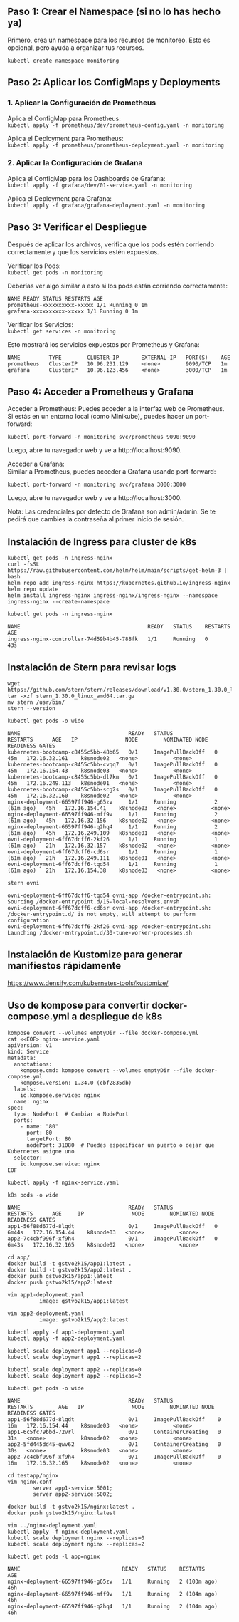 ## Paso 1: Crear el Namespace (si no lo has hecho ya)

Primero, crea un namespace para los recursos de monitoreo. Esto es opcional, pero ayuda a organizar tus recursos.

`kubectl create namespace monitoring`

## Paso 2: Aplicar los ConfigMaps y Deployments

### 1. Aplicar la Configuración de Prometheus

Aplica el ConfigMap para Prometheus:<br>
`kubectl apply -f prometheus/dev/prometheus-config.yaml -n monitoring`

Aplica el Deployment para Prometheus:<br>
`kubectl apply -f prometheus/prometheus-deployment.yaml -n monitoring`

### 2. Aplicar la Configuración de Grafana

Aplica el ConfigMap para los Dashboards de Grafana:<br>
`kubectl apply -f grafana/dev/01-service.yaml -n monitoring`

Aplica el Deployment para Grafana:<br>
`kubectl apply -f grafana/grafana-deployment.yaml -n monitoring`

## Paso 3: Verificar el Despliegue

Después de aplicar los archivos, verifica que los pods estén corriendo correctamente y que los servicios estén expuestos.

Verificar los Pods:<br>
`kubectl get pods -n monitoring`

Deberías ver algo similar a esto si los pods están corriendo correctamente:

```
NAME READY STATUS RESTARTS AGE
prometheus-xxxxxxxxxx-xxxxx 1/1 Running 0 1m
grafana-xxxxxxxxxx-xxxxx 1/1 Running 0 1m
```

Verificar los Servicios:<br>
`kubectl get services -n monitoring`

Esto mostrará los servicios expuestos por Prometheus y Grafana:

```
NAME         TYPE        CLUSTER-IP       EXTERNAL-IP   PORT(S)    AGE
prometheus   ClusterIP   10.96.231.129    <none>        9090/TCP   1m
grafana      ClusterIP   10.96.123.456    <none>        3000/TCP   1m
```

## Paso 4: Acceder a Prometheus y Grafana

Acceder a Prometheus:
Puedes acceder a la interfaz web de Prometheus. Si estás en un entorno local (como Minikube), puedes hacer un port-forward:

`kubectl port-forward -n monitoring svc/prometheus 9090:9090`

Luego, abre tu navegador web y ve a http://localhost:9090.

Acceder a Grafana:<br>
Similar a Prometheus, puedes acceder a Grafana usando port-forward:

`kubectl port-forward -n monitoring svc/grafana 3000:3000`

Luego, abre tu navegador web y ve a http://localhost:3000.

Nota: Las credenciales por defecto de Grafana son admin/admin. Se te pedirá que cambies la contraseña al primer inicio de sesión.

## Instalación de Ingress para cluster de k8s

```
kubectl get pods -n ingress-nginx
curl -fsSL https://raw.githubusercontent.com/helm/helm/main/scripts/get-helm-3 | bash
helm repo add ingress-nginx https://kubernetes.github.io/ingress-nginx
helm repo update
helm install ingress-nginx ingress-nginx/ingress-nginx --namespace ingress-nginx --create-namespace
```

`kubectl get pods -n ingress-nginx`

```
NAME                                        READY   STATUS    RESTARTS   AGE
ingress-nginx-controller-74d59b4b45-788fk   1/1     Running   0          43s

```

## Instalación de Stern para revisar logs

```
wget https://github.com/stern/stern/releases/download/v1.30.0/stern_1.30.0_linux_amd64.tar.gz
tar -xzf stern_1.30.0_linux_amd64.tar.gz
mv stern /usr/bin/
stern --version
```

`kubectl get pods -o wide`

```
NAME                                  READY   STATUS             RESTARTS      AGE   IP               NODE        NOMINATED NODE   READINESS GATES
kubernetes-bootcamp-c8455c5bb-48b65   0/1     ImagePullBackOff   0             45m   172.16.32.161    k8snode02   <none>           <none>
kubernetes-bootcamp-c8455c5bb-cvqq7   0/1     ImagePullBackOff   0             45m   172.16.154.43    k8snode03   <none>           <none>
kubernetes-bootcamp-c8455c5bb-dl7km   0/1     ImagePullBackOff   0             45m   172.16.249.113   k8snode01   <none>           <none>
kubernetes-bootcamp-c8455c5bb-scg2s   0/1     ImagePullBackOff   0             45m   172.16.32.160    k8snode02   <none>           <none>
nginx-deployment-66597ff946-g65zv     1/1     Running            2 (61m ago)   45h   172.16.154.41    k8snode03   <none>           <none>
nginx-deployment-66597ff946-mff9v     1/1     Running            2 (61m ago)   45h   172.16.32.156    k8snode02   <none>           <none>
nginx-deployment-66597ff946-q2hq4     1/1     Running            2 (61m ago)   45h   172.16.249.109   k8snode01   <none>           <none>
ovni-deployment-6ff67dcff6-2kf26      1/1     Running            1 (61m ago)   21h   172.16.32.157    k8snode02   <none>           <none>
ovni-deployment-6ff67dcff6-cd6sr      1/1     Running            1 (61m ago)   21h   172.16.249.111   k8snode01   <none>           <none>
ovni-deployment-6ff67dcff6-tqd54      1/1     Running            1 (61m ago)   21h   172.16.154.38    k8snode03   <none>           <none>
```

`stern ovni`

```
ovni-deployment-6ff67dcff6-tqd54 ovni-app /docker-entrypoint.sh: Sourcing /docker-entrypoint.d/15-local-resolvers.envsh
ovni-deployment-6ff67dcff6-cd6sr ovni-app /docker-entrypoint.sh: /docker-entrypoint.d/ is not empty, will attempt to perform configuration
ovni-deployment-6ff67dcff6-2kf26 ovni-app /docker-entrypoint.sh: Launching /docker-entrypoint.d/30-tune-worker-processes.sh

```

## Instalación de Kustomize para generar manifiestos rápidamente

https://www.densify.com/kubernetes-tools/kustomize/

## Uso de kompose para convertir docker-compose.yml a despliegue de k8s

```
kompose convert --volumes emptyDir --file docker-compose.yml
cat <<EOF> nginx-service.yaml
apiVersion: v1
kind: Service
metadata:
  annotations:
    kompose.cmd: kompose convert --volumes emptyDir --file docker-compose.yml
    kompose.version: 1.34.0 (cbf2835db)
  labels:
    io.kompose.service: nginx
  name: nginx
spec:
  type: NodePort  # Cambiar a NodePort
  ports:
    - name: "80"
      port: 80
      targetPort: 80
      nodePort: 31080  # Puedes especificar un puerto o dejar que Kubernetes asigne uno
  selector:
    io.kompose.service: nginx
EOF
```

`kubectl apply -f nginx-service.yaml`

`k8s pods -o wide`

```
NAME                                  READY   STATUS             RESTARTS      AGE     IP               NODE        NOMINATED NODE   READINESS GATES
app1-56f88d677d-8lqdt                 0/1     ImagePullBackOff   0             6m44s   172.16.154.44    k8snode03   <none>           <none>
app2-7c4cbf996f-xf9h4                 0/1     ImagePullBackOff   0             6m43s   172.16.32.165    k8snode02   <none>           <none>
```

```
cd app/
docker build -t gstvo2k15/app1:latest .
docker build -t gstvo2k15/app2:latest .
docker push gstvo2k15/app1:latest
docker push gstvo2k15/app2:latest
```

```
vim app1-deployment.yaml
          image: gstvo2k15/app1:latest

vim app2-deployment.yaml
          image: gstvo2k15/app2:latest

kubectl apply -f app1-deployment.yaml
kubectl apply -f app2-deployment.yaml

kubectl scale deployment app1 --replicas=0
kubectl scale deployment app1 --replicas=2

kubectl scale deployment app2 --replicas=0
kubectl scale deployment app2 --replicas=2

```

`kubectl get pods -o wide`

```
NAME                                  READY   STATUS              RESTARTS        AGE   IP               NODE        NOMINATED NODE   READINESS GATES
app1-56f88d677d-8lqdt                 0/1     ImagePullBackOff    0               16m   172.16.154.44    k8snode03   <none>           <none>
app1-6c5fc79bbd-72vrl                 0/1     ContainerCreating   0               31s   <none>           k8snode02   <none>           <none>
app2-5fd445dd45-qwv62                 0/1     ContainerCreating   0               30s   <none>           k8snode03   <none>           <none>
app2-7c4cbf996f-xf9h4                 0/1     ImagePullBackOff    0               16m   172.16.32.165    k8snode02   <none>           <none>
```

```
cd testapp/nginx
vim nginx.conf
        server app1-service:5001;
        server app2-service:5002;

docker build -t gstvo2k15/nginx:latest .
docker push gstvo2k15/nginx:latest

vim ../nginx-deployment.yaml
kubectl apply -f nginx-deployment.yaml
kubectl scale deployment nginx --replicas=0
kubectl scale deployment nginx --replicas=2
```

`kubectl get pods -l app=nginx`

```
NAME                                READY   STATUS    RESTARTS       AGE
nginx-deployment-66597ff946-g65zv   1/1     Running   2 (103m ago)   46h
nginx-deployment-66597ff946-mff9v   1/1     Running   2 (104m ago)   46h
nginx-deployment-66597ff946-q2hq4   1/1     Running   2 (104m ago)   46h
```
